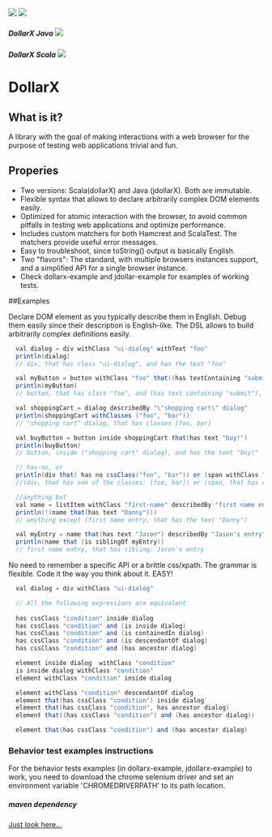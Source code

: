 [![][travis img]][travis]
[![][license img]][license]
##### DollarX Java [![][maven-java img]][maven-java]
##### DollarX Scala [![][maven-scala img]][maven-scala]
# DollarX

## What is it?
A library with the goal of making interactions with a web browser for the purpose 
of testing web applications trivial and fun.

## Properies
* Two versions: Scala(dollarX) and Java (jdollarX). Both are immutable.
* Flexible syntax that allows to declare arbitrarily complex DOM elements easily.
* Optimized for atomic interaction with the browser, to avoid common pitfalls in testing web applications and optimize performance.
* Includes custom matchers for both Hamcrest and ScalaTest. The matchers provide useful error messages.
* Easy to troubleshoot, since toString() output is basically English.
* Two "flavors": The standard, with multiple browsers instances support, and a simplified API for a single browser instance.
* Check dollarx-example and jdollar-example for examples of working tests.

##Examples

Declare DOM element as you typically describe them in English. Debug them easily since their description is English-like.
The DSL allows to build arbitrarily complex definitions easily.
```java
  val dialog = div withClass "ui-dialog" withText "foo"
  println(dialog)
  // div, that has class "ui-dialog", and has the text "foo"

  val myButton = button withClass "foo" that((has textContaining "submit")) inside dialog
  println(myButton)
  // button, that has class "foo", and (has text containing "submit"), inside (div, that has class "ui-dialog", and has the text "foo")

  val shoppingCart = dialog describedBy "\"shopping cart\" dialog"
  println(shoppingCart withClasses ("foo", "bar"))
  // "shopping cart" dialog, that has classes [foo, bar]

  val buyButton = button inside shoppingCart that(has text "buy!")
  println(buyButton)
  // button, inside ("shopping cart" dialog), and has the text "buy!"

  // has-no, or
  println(div that( has no cssClass("foo", "bar")) or (span withClass "moo"))
  //(div, that has non of the classes: [foo, bar]) or (span, that has class "moo")

  //anything but
  val name = listItem withClass "first-name" describedBy "first name entry"
  println(!(name that(has text "Danny")))
  // anything except (first name entry, that has the text "Danny")

  val myEntry = name that(has text "Jason") describedBy "Jason's entry"
  println(name that (is siblingOf myEntry))
  // first name entry, that has sibling: Jason's entry
```

No need to remember a specific API or a brittle css/xpath. The grammar is flexible. Code it the way you think about it.
EASY! 
```java
  val dialog = div withClass "ui-dialog"

  // All the following expressions are equivalent
  
  has cssClass "condition" inside dialog
  has cssClass "condition" and (is inside dialog)
  has cssClass "condition" and (is containedIn dialog)
  has cssClass "condition" and (is descendantOf dialog)
  has cssClass "condition" and (has ancestor dialog)

  element inside dialog  withClass "condition"
  is inside dialog withClass "condition"
  element withClass "condition" inside dialog

  element withClass "condition" descendantOf dialog
  element that(has cssClass "condition") inside dialog
  element that(has cssClass "condition", has ancestor dialog)
  element that((has cssClass "condition") and (has ancestor dialog))

  element that(has cssClass "condition") and (has ancestor dialog)
```


### Behavior test examples instructions
For the behavior tests examples (in dollarx-example, jdollarx-example) to work, you need to
download the chrome selenium driver and set an environment variable 'CHROMEDRIVERPATH' to its path location.

##### maven dependency
[Just look here...](http://search.maven.org/#search%7Cga%7C1%7Cdollarx)

[travis]:https://travis-ci.org/loyada/dollarx
[travis img]:https://travis-ci.org/loyada/dollarx.svg?branch=master

[maven-scala]:http://search.maven.org/#search|gav|1|g:"com.github.loyada.dollarx"%20AND%20a:"dollarx-scala"
[maven-scala img]:https://maven-badges.herokuapp.com/maven-central/com.github.loyada.dollarx/dollarx-scala/badge.svg

[maven-java]:http://search.maven.org/#search|gav|1|g:"com.github.loyada.dollarx"%20AND%20a:"dollarx-java"
[maven-java img]:https://maven-badges.herokuapp.com/maven-central/com.github.loyada.dollarx/dollarx-java/badge.svg

[license]:LICENSE.txt
[license img]:https://img.shields.io/badge/License-Apache%202-blue.svg